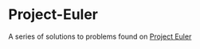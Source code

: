 # Project-Euler
A series of solutions to problems found on <a href="https://projecteuler.net/" target="_blank">Project Euler</a> 

